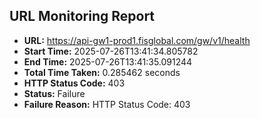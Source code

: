 ## URL Monitoring Report

- **URL:** https://api-gw1-prod1.fisglobal.com/gw/v1/health
- **Start Time:** 2025-07-26T13:41:34.805782
- **End Time:** 2025-07-26T13:41:35.091244
- **Total Time Taken:** 0.285462 seconds
- **HTTP Status Code:** 403
- **Status:** Failure
- **Failure Reason:** HTTP Status Code: 403
